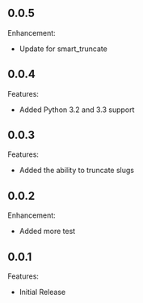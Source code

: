 ## 0.0.5

Enhancement:

  - Update for smart_truncate


## 0.0.4

Features:

  - Added Python 3.2 and 3.3 support


## 0.0.3

Features:

  - Added the ability to truncate slugs


## 0.0.2

Enhancement:

  - Added more test


## 0.0.1

Features:

  - Initial Release
